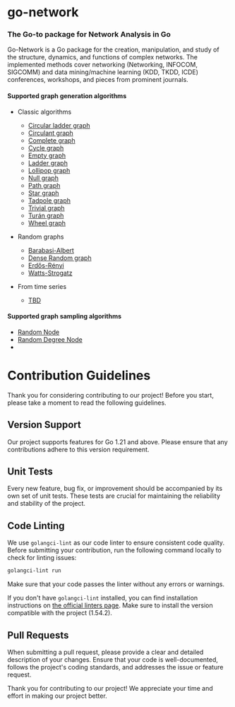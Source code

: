 # go-network
### The Go-to package for Network Analysis in Go

Go-Network is a Go package for the creation, manipulation, and study of the structure, dynamics, and functions of complex networks. The implemented methods cover networking (Networking, INFOCOM, SIGCOMM) and data mining/machine learning (KDD, TKDD, ICDE) conferences, workshops, and pieces from prominent journals.

#### Supported graph generation algorithms
- Classic algorithms
  - [Circular ladder graph]()
  - [Circulant graph]()
  - [Complete graph]()
  - [Cycle graph]()
  - [Empty graph]()
  - [Ladder graph]()
  - [Lollipop graph]()
  - [Null graph]()
  - [Path graph]()
  - [Star graph]()
  - [Tadpole graph]()
  - [Trivial graph]()
  - [Turán graph]()
  - [Wheel graph]() 

- Random graphs
  - [Barabasi-Albert]()
  - [Dense Random graph]()
  - [Erdős-Rényi]()
  - [Watts-Strogatz]()

- From time series
  - [TBD]()

#### Supported graph sampling algorithms
 - [Random Node]()
 - [Random Degree Node]()
 - 


# Contribution Guidelines

Thank you for considering contributing to our project! Before you start, please take a moment to read the following guidelines.

## Version Support

Our project supports features for Go 1.21 and above. Please ensure that any contributions adhere to this version requirement.

## Unit Tests

Every new feature, bug fix, or improvement should be accompanied by its own set of unit tests. These tests are crucial for maintaining the reliability and stability of the project.

## Code Linting

We use `golangci-lint` as our code linter to ensure consistent code quality. Before submitting your contribution, run the following command locally to check for linting issues:

```bash
golangci-lint run
```

Make sure that your code passes the linter without any errors or warnings.

If you don't have `golangci-lint` installed, you can find installation instructions on [the official linters page](https://golangci-lint.run). Make sure to install the version compatible with the project (1.54.2).

## Pull Requests
When submitting a pull request, please provide a clear and detailed description of your changes. Ensure that your code is well-documented, follows the project's coding standards, and addresses the issue or feature request.

Thank you for contributing to our project! We appreciate your time and effort in making our project better.
